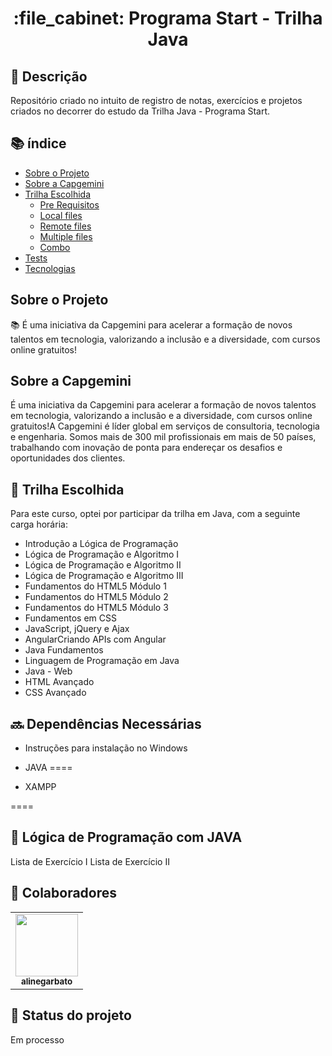 <h1 align="center">:file_cabinet: Programa Start - Trilha Java</h1>

## :memo: Descrição
Repositório criado no intuito de registro de notas, exercícios e projetos criados no decorrer do estudo da Trilha Java - Programa Start.

## :books: índice

<!--ts-->
   * [Sobre o Projeto](#sobre-o-projeto)
   * [Sobre a Capgemini](#sobre-a-capgemini)
   * [Trilha Escolhida](#trilha-escolhida)
      * [Pre Requisitos](#pre-requisitos)
      * [Local files](#local-files)
      * [Remote files](#remote-files)
      * [Multiple files](#multiple-files)
      * [Combo](#combo)
   * [Tests](#testes)
   * [Tecnologias](#tecnologias)
<!--te-->

## Sobre o Projeto  
📚  É uma iniciativa da Capgemini para acelerar a formação de novos talentos em tecnologia, valorizando a inclusão e a diversidade, com cursos online gratuitos!

##  Sobre a Capgemini
É uma iniciativa da Capgemini para acelerar a formação de novos talentos em tecnologia, valorizando a inclusão e a diversidade, com cursos online gratuitos!A Capgemini é líder global em serviços de consultoria, tecnologia e engenharia. Somos mais de 300 mil profissionais em mais de 50 países, trabalhando com inovação de ponta para endereçar os desafios e oportunidades dos clientes.

## :rocket: Trilha Escolhida
Para este curso, optei por participar da trilha em Java, com a seguinte carga horária:

* Introdução a Lógica de Programação
* Lógica de Programação e Algoritmo I
* Lógica de Programação e Algoritmo II
* Lógica de Programação e Algoritmo III
* Fundamentos do HTML5 Módulo 1
* Fundamentos do HTML5 Módulo 2
* Fundamentos do HTML5 Módulo 3
* Fundamentos em CSS
* JavaScript, jQuery e Ajax
* AngularCriando APIs com Angular
* Java Fundamentos
* Linguagem de Programação em Java
* Java - Web
* HTML Avançado
* CSS Avançado

## :soon: Dependências Necessárias

* Instruções para instalação no Windows

* JAVA
====

* XAMPP

====

## 🚀 Lógica de Programação com JAVA

Lista de Exercício I
Lista de Exercício II

## :handshake: Colaboradores
<table>
  <tr>
    <td align="center">
      <a href="http://github.com/alinegarbato">
        <img src="https://github.com/alinegarbato/todoapp/blob/main/octocat-1679669901194.png" width="100px;"/><br>
        <sub>
          <b>alinegarbato</b>
        </sub>
      </a>
    </td>
  </tr>
</table>

## :dart: Status do projeto

Em processo

